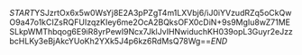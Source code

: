 $START$YSJzrtOx6x5w0WsYj8E2A3pPZgT4m1LXVbj6/iJ0iYVzudRZq5oCkQwO9a47o1kCIZsRQFUIzqzKIey6me2OcA2BQksOFX0cDiN+9s9MgIu8wZ71MESLkpWMThbqog6E9iR8yrPewI9Ncx7JklJvIHNwiduchKH039opL3Guyr2eJzzbcHLKy3eBjAkcYUoKh2YXk5J4p6kz6RdMsQ78Wg==$END$